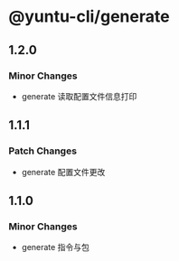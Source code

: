 # @yuntu-cli/generate

## 1.2.0

### Minor Changes

- generate 读取配置文件信息打印

## 1.1.1

### Patch Changes

- generate 配置文件更改

## 1.1.0

### Minor Changes

- generate 指令与包
